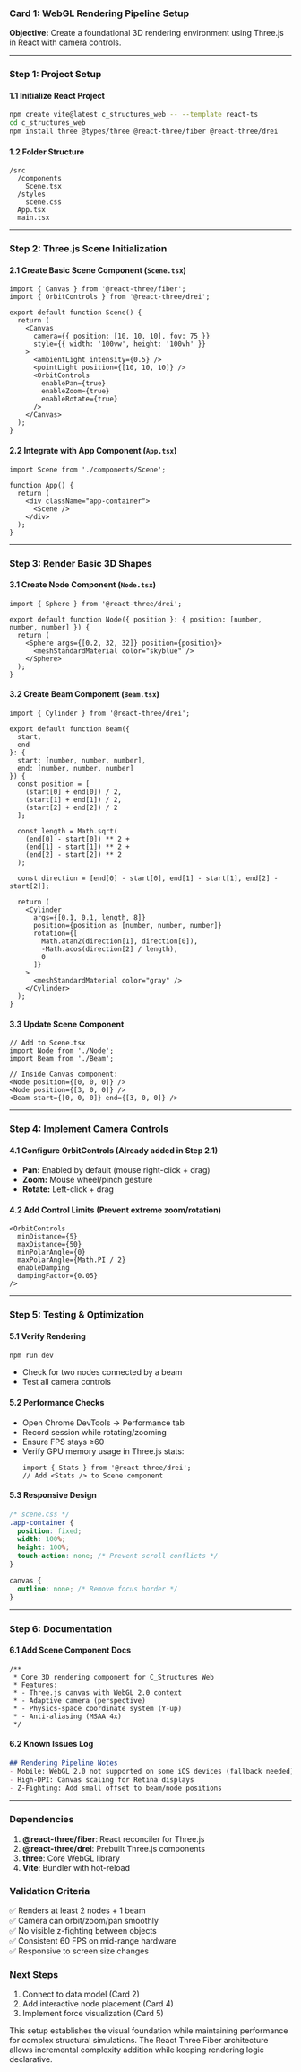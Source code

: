 ### **Card 1: WebGL Rendering Pipeline Setup**
**Objective:** Create a foundational 3D rendering environment using Three.js in React with camera controls.

---

### **Step 1: Project Setup**
#### **1.1 Initialize React Project**
```bash
npm create vite@latest c_structures_web -- --template react-ts
cd c_structures_web
npm install three @types/three @react-three/fiber @react-three/drei
```

#### **1.2 Folder Structure**
```
/src
  /components
    Scene.tsx
  /styles
    scene.css
  App.tsx
  main.tsx
```

---

### **Step 2: Three.js Scene Initialization**
#### **2.1 Create Basic Scene Component** (`Scene.tsx`)
```tsx
import { Canvas } from '@react-three/fiber';
import { OrbitControls } from '@react-three/drei';

export default function Scene() {
  return (
    <Canvas 
      camera={{ position: [10, 10, 10], fov: 75 }}
      style={{ width: '100vw', height: '100vh' }}
    >
      <ambientLight intensity={0.5} />
      <pointLight position={[10, 10, 10]} />
      <OrbitControls 
        enablePan={true}
        enableZoom={true}
        enableRotate={true}
      />
    </Canvas>
  );
}
```

#### **2.2 Integrate with App Component** (`App.tsx`)
```tsx
import Scene from './components/Scene';

function App() {
  return (
    <div className="app-container">
      <Scene />
    </div>
  );
}
```

---

### **Step 3: Render Basic 3D Shapes**
#### **3.1 Create Node Component** (`Node.tsx`)
```tsx
import { Sphere } from '@react-three/drei';

export default function Node({ position }: { position: [number, number, number] }) {
  return (
    <Sphere args={[0.2, 32, 32]} position={position}>
      <meshStandardMaterial color="skyblue" />
    </Sphere>
  );
}
```

#### **3.2 Create Beam Component** (`Beam.tsx`)
```tsx
import { Cylinder } from '@react-three/drei';

export default function Beam({ 
  start, 
  end 
}: { 
  start: [number, number, number], 
  end: [number, number, number] 
}) {
  const position = [
    (start[0] + end[0]) / 2,
    (start[1] + end[1]) / 2,
    (start[2] + end[2]) / 2
  ];

  const length = Math.sqrt(
    (end[0] - start[0]) ** 2 +
    (end[1] - start[1]) ** 2 +
    (end[2] - start[2]) ** 2
  );

  const direction = [end[0] - start[0], end[1] - start[1], end[2] - start[2]];

  return (
    <Cylinder
      args={[0.1, 0.1, length, 8]}
      position={position as [number, number, number]}
      rotation={[
        Math.atan2(direction[1], direction[0]),
        -Math.acos(direction[2] / length),
        0
      ]}
    >
      <meshStandardMaterial color="gray" />
    </Cylinder>
  );
}
```

#### **3.3 Update Scene Component**
```tsx
// Add to Scene.tsx
import Node from './Node';
import Beam from './Beam';

// Inside Canvas component:
<Node position={[0, 0, 0]} />
<Node position={[3, 0, 0]} />
<Beam start={[0, 0, 0]} end={[3, 0, 0]} />
```

---

### **Step 4: Implement Camera Controls**
#### **4.1 Configure OrbitControls** (Already added in Step 2.1)
- **Pan:** Enabled by default (mouse right-click + drag)
- **Zoom:** Mouse wheel/pinch gesture
- **Rotate:** Left-click + drag

#### **4.2 Add Control Limits** (Prevent extreme zoom/rotation)
```tsx
<OrbitControls
  minDistance={5}
  maxDistance={50}
  minPolarAngle={0}
  maxPolarAngle={Math.PI / 2}
  enableDamping
  dampingFactor={0.05}
/>
```

---

### **Step 5: Testing & Optimization**
#### **5.1 Verify Rendering**
```bash
npm run dev
```
- Check for two nodes connected by a beam
- Test all camera controls

#### **5.2 Performance Checks**
- Open Chrome DevTools → Performance tab
- Record session while rotating/zooming
- Ensure FPS stays ≥60
- Verify GPU memory usage in Three.js stats:
  ```tsx
  import { Stats } from '@react-three/drei';
  // Add <Stats /> to Scene component
  ```

#### **5.3 Responsive Design**
```css
/* scene.css */
.app-container {
  position: fixed;
  width: 100%;
  height: 100%;
  touch-action: none; /* Prevent scroll conflicts */
}

canvas {
  outline: none; /* Remove focus border */
}
```

---

### **Step 6: Documentation**
#### **6.1 Add Scene Component Docs**
```tsx
/**
 * Core 3D rendering component for C_Structures Web
 * Features:
 * - Three.js canvas with WebGL 2.0 context
 * - Adaptive camera (perspective)
 * - Physics-space coordinate system (Y-up)
 * - Anti-aliasing (MSAA 4x)
 */
```

#### **6.2 Known Issues Log**
```md
## Rendering Pipeline Notes
- Mobile: WebGL 2.0 not supported on some iOS devices (fallback needed)
- High-DPI: Canvas scaling for Retina displays
- Z-Fighting: Add small offset to beam/node positions
```

---

### **Dependencies**
1. **@react-three/fiber**: React reconciler for Three.js
2. **@react-three/drei**: Prebuilt Three.js components
3. **three**: Core WebGL library
4. **Vite**: Bundler with hot-reload

### **Validation Criteria**
✅ Renders at least 2 nodes + 1 beam  
✅ Camera can orbit/zoom/pan smoothly  
✅ No visible z-fighting between objects  
✅ Consistent 60 FPS on mid-range hardware  
✅ Responsive to screen size changes  

### **Next Steps**
1. Connect to data model (Card 2)
2. Add interactive node placement (Card 4)
3. Implement force visualization (Card 5)

This setup establishes the visual foundation while maintaining performance for complex structural simulations. The React Three Fiber architecture allows incremental complexity addition while keeping rendering logic declarative.